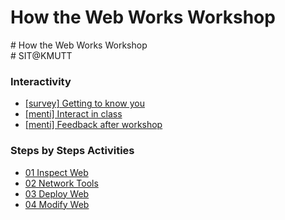 # How the Web Works Workshop
\# How the Web Works Workshop  
\# SIT@KMUTT

### Interactivity
* [\[survey\] Getting to know you](https://forms.office.com/r/JNNG9NpeUV)
* [\[menti\] Interact in class](https://www.menti.com/alnorzkzmhvn)
* [\[menti\] Feedback after workshop](https://forms.office.com/r/CR3RMMgbZ0)

### Steps by Steps Activities
* [01 Inspect Web](docs/01-inspect-web.md)
* [02 Network Tools](docs/02-network-tools.md)
* [03 Deploy Web](docs/03-deploy-web.md)
* [04 Modify Web](docs/04-modify-web.md)
